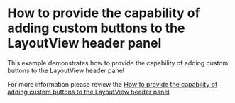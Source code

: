 # How to provide the capability of adding custom buttons to the LayoutView header panel


<p>This example demonstrates how to provide the capability of adding custom buttons to the LayoutView header panel</p><p>For more information please review the <a href="https://www.devexpress.com/Support/Center/p/K18555">How to provide the capability of adding custom buttons to the LayoutView header panel</a></p>

<br/>


